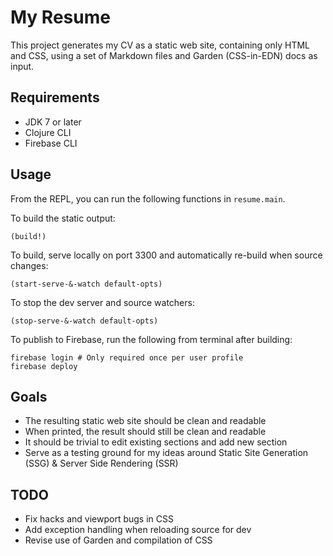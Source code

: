 # My Resume

This project generates my CV as a static web site, containing only HTML and CSS, using a set of Markdown files and Garden (CSS-in-EDN) docs as input.

## Requirements

- JDK 7 or later
- Clojure CLI
- Firebase CLI

## Usage

From the REPL, you can run the following functions in `resume.main`.

To build the static output:
```
(build!)
```

To build, serve locally on port 3300 and automatically re-build when source changes:
```
(start-serve-&-watch default-opts)
```

To stop the dev server and source watchers:
```
(stop-serve-&-watch default-opts)
```

To publish to Firebase, run the following from terminal after building:
```
firebase login # Only required once per user profile
firebase deploy
```

## Goals

- The resulting static web site should be clean and readable
- When printed, the result should still be clean and readable
- It should be trivial to edit existing sections and add new section
- Serve as a testing ground for my ideas around Static Site Generation (SSG) & Server Side Rendering (SSR)

## TODO

- Fix hacks and viewport bugs in CSS
- Add exception handling when reloading source for dev
- Revise use of Garden and compilation of CSS